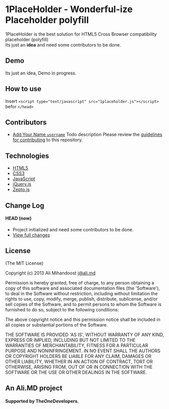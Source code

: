 # 1PlaceHolder - Wonderful-ize Placeholder polyfill
1PlaceHolder is the best solution for HTML5 Cross Browser compatibility placeholder (polyfill)  
Its just an **idea** and need some contributors to be done. 

## Demo
Its just an idea, Demo in progress.  

## How to use
Insert `<script type="text/javascript" src="1placeholder.js"></script>` befor `</head>`

## Contributors
* [Add Your Name `username`](https://github.com/username) Todo description
Please review the [guidelines for contributing](https://github.com/AliMD/1PlaceHolder/CONTRIBUTING.md) to this repository.

## Technologies
* [HTML5](http://ali.md/wiki/html5)
* [CSS3](http://ali.md/css3ref)
* [JavaScript](http://ali.md/wiki/javascript)
* [jQuery.js](http://ali.md/jquery.js)
* [Zepto.js](http://ali.md/zepto.js)

## Change Log
<!--[![Build Status](https://secure.travis-ci.org/AliMD/1PlaceHolder.png?branch=master)](https://travis-ci.org/AliMD/1PlaceHolder)-->

#### HEAD (now)
  * Project initialized and need some contributors to be done.
  * [View full changes](https://github.com/AliMD/1PlaceHolder/compare/...master)

## License
(The MIT License)

Copyright (c) 2013 Ali Mihandoost <i@ali.md>  

Permission is hereby granted, free of charge, to any person obtaining a copy of this software and associated documentation files (the 'Software'), to deal in the Software without restriction, including without limitation the rights to use, copy, modify, merge, publish, distribute, sublicense, and/or sell copies of the Software, and to permit persons to whom the Software is furnished to do so, subject to the following conditions:  

The above copyright notice and this permission notice shall be included in all copies or substantial portions of the Software.  

THE SOFTWARE IS PROVIDED 'AS IS', WITHOUT WARRANTY OF ANY KIND, EXPRESS OR IMPLIED, INCLUDING BUT NOT LIMITED TO THE WARRANTIES OF MERCHANTABILITY, FITNESS FOR A PARTICULAR PURPOSE AND NONINFRINGEMENT. IN NO EVENT SHALL THE AUTHORS OR COPYRIGHT HOLDERS BE LIABLE FOR ANY CLAIM, DAMAGES OR OTHER LIABILITY, WHETHER IN AN ACTION OF CONTRACT, TORT OR OTHERWISE, ARISING FROM, OUT OF OR IN CONNECTION WITH THE SOFTWARE OR THE USE OR OTHER DEALINGS IN THE SOFTWARE.  

## An Ali.MD project
#### Supported by The<i>One</i>Developers.
